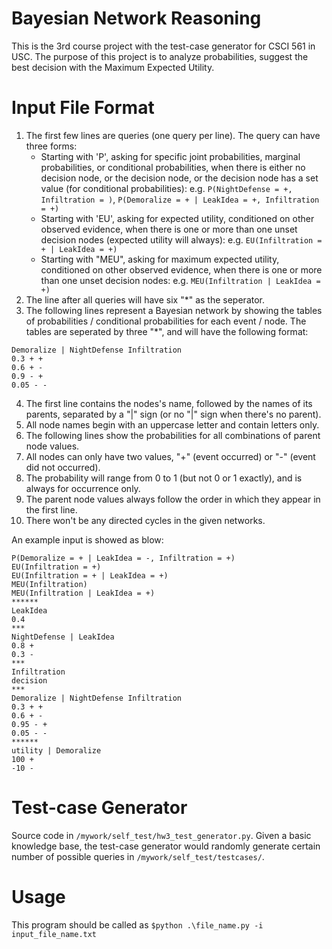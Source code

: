 # Bayesian Network Reasoning
This is the 3rd course project with the test-case generator for CSCI 561 in USC. The purpose of this project is to analyze probabilities, suggest the best decision with the Maximum Expected Utility.

# Input File Format
1. The first few lines are queries (one query per line). The query can have three forms:
    - Starting with 'P', asking for specific joint probabilities, marginal probabilities, or conditional probabilities, when there is either no decision node, or the decision node, or the decision node has a set value (for conditional probabilities): e.g. `P(NightDefense = +, Infiltration = )`, `P(Demoralize = + | LeakIdea = +, Infiltration = +)`
    - Starting with 'EU', asking for expected utility, conditioned on other observed evidence, when there is one or more than one unset decision nodes (expected utility will always): e.g. `EU(Infiltration = + | LeakIdea = +)`
    - Starting with "MEU", asking for maximum expected utility, conditioned on other observed evidence, when there is one or more than one unset decision nodes: e.g. `MEU(Infiltration | LeakIdea = +)`
2. The line after all queries will have six "*" as the seperator.
3. The following lines represent a Bayesian network by showing the tables of probabilities / conditional probabilities for each event / node. The tables are seperated by three "*", and will have the following format:
```  
Demoralize | NightDefense Infiltration  
0.3 + +  
0.6 + -  
0.9 - +  
0.05 - -
```
4. The first line contains the nodes's name, followed by the names of its parents, separated by a "|" sign (or no "|" sign when there's no parent).
5. All node names begin with an uppercase letter and contain letters only.
6. The following lines show the probabilities for all combinations of parent node values.
7. All nodes can only have two values, "+" (event occurred) or "-" (event did not occurred).
8. The probability will range from 0 to 1 (but not 0 or 1 exactly), and is always for occurrence only.
9. The parent node values always follow the order in which they appear in the first line.
10. There won't be any directed cycles in the given networks.

An example input is showed as blow:
```
P(Demoralize = + | LeakIdea = -, Infiltration = +)
EU(Infiltration = +)
EU(Infiltration = + | LeakIdea = +)
MEU(Infiltration)
MEU(Infiltration | LeakIdea = +)
******
LeakIdea
0.4
***
NightDefense | LeakIdea
0.8 +
0.3 -
***
Infiltration
decision
***
Demoralize | NightDefense Infiltration
0.3 + +
0.6 + -
0.95 - +
0.05 - -
******
utility | Demoralize
100 +
-10 -
```

# Test-case Generator
Source code in `/mywork/self_test/hw3_test_generator.py`. Given a basic knowledge base, the test-case generator would randomly generate certain number of possible queries in `/mywork/self_test/testcases/`.

# Usage
This program should be called as `$python .\file_name.py -i input_file_name.txt`
